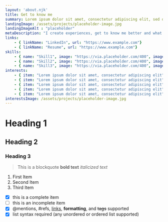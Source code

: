 ```yaml
---
layout: 'about.njk'
title: Get to know me
summary: Lorem ipsum dolor sit amet, consectetur adipiscing elit, sed do eiusmod tempor incididunt ut labore et dolore magna aliqua. Ut enim ad minim veniam, quis nostrud
landingImage: /assets/projects/placeholder-image.jpg
landingImageAlt : "placeholder"
metaDescription: "I create experiences, get to know me better and what motivates me."
links:
    - { linkName: "LinkedIn", url: "https://www.example.com"}
    - { linkName: "Resume", url: "https://www.example.com"}
skills:
    - { name: "Skill1", image: "https://via.placeholder.com/400", imageAlt: "Image description here"}
    - { name: "Skill2", image: "https://via.placeholder.com/400", imageAlt: "Image description here"}
    - { name: "Skill3", image: "https://via.placeholder.com/400", imageAlt: "Image description here"}
interests: 
    - { item: "Lorem ipsum dolor sit amet, consectetur adipiscing elit"}
    - { item: "Lorem ipsum dolor sit amet, consectetur adipiscing elit"}
    - { item: "Lorem ipsum dolor sit amet, consectetur adipiscing elit"}
    - { item: "Lorem ipsum dolor sit amet, consectetur adipiscing elit"}
    - { item: "Lorem ipsum dolor sit amet, consectetur adipiscing elit"}
interestsImage: /assets/projects/placeholder-image.jpg
---
```


# Heading 1
## Heading 2
### Heading 3
> This is a blockquote
**bold text**
*italicized text*
1. First Item
2. Second Item
3. Third Item

- [x] this is a complete item
- [ ] this is an incomplete item
- [x] @mentions, #refs, [links](),
**formatting**, and <del>tags</del>
supported
- [x] list syntax required (any
unordered or ordered list
supported)
